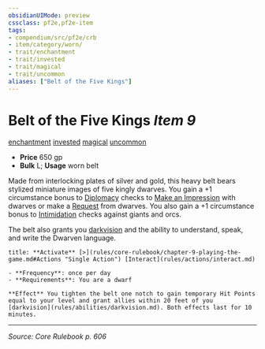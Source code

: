 ```yaml
---
obsidianUIMode: preview
cssclass: pf2e,pf2e-item
tags:
- compendium/src/pf2e/crb
- item/category/worn/
- trait/enchantment
- trait/invested
- trait/magical
- trait/uncommon
aliases: ["Belt of the Five Kings"]
---
```

# Belt of the Five Kings *Item 9*  
[enchantment](enchantment.md "Enchantment School Trait")  [invested](invested.md "Invested Item Trait")  [magical](magical.md "Magical Item Trait")  [uncommon](uncommon.md "Uncommon Rarity Trait")  

- **Price** 650 gp
- **Bulk** L; **Usage** worn belt

Made from interlocking plates of silver and gold, this heavy belt bears stylized miniature images of five kingly dwarves. You gain a +1 circumstance bonus to [Diplomacy](skills.md#Diplomacy) checks to [Make an Impression](make-an-impression.md) with dwarves or make a [Request](request.md) from dwarves. You also gain a +1 circumstance bonus to [Intimidation](skills.md#Intimidation) checks against giants and orcs.

The belt also grants you [darkvision](Reference/Rules/Abilities/darkvision.md) and the ability to understand, speak, and write the Dwarven language.

```ad-embed-ability
title: **Activate** [>](rules/core-rulebook/chapter-9-playing-the-game.md#Actions "Single Action") [Interact](rules/actions/interact.md)

- **Frequency**: once per day
- **Requirements**: You are a dwarf

**Effect** You tighten the belt one notch to gain temporary Hit Points equal to your level and grant allies within 20 feet of you [darkvision](rules/abilities/darkvision.md). Both effects last for 10 minutes.
```


---
*Source: Core Rulebook p. 606*
